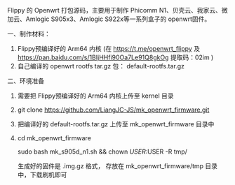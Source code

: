 Flippy 的 Openwrt 打包源码，主要用于制作 Phicomm N1、贝壳云、我家云、微加云、Amlogic S905x3、Amlogic S922x等一系列盒子的 openwrt固件。

一、制作材料：
1. Flippy预编译好的 Arm64 内核 (在 https://t.me/openwrt_flippy  及 https://pan.baidu.com/s/1BIjHHfi90Oa7Le91Q8gkOg 提取码：02im )
2. 自己编译的 openwrt rootfs tar.gz 包： default-rootfs.tar.gz 

二、环境准备
    
1. 需要把 Flippy预编译好的 Arm64 内核上传至 kernel 目录
2. git clone https://github.com/LiangJC-JS/mk_openwrt_firmware.git     
4. 把编译好的 default-rootfs.tar.gz 上传至 mk_openwrt_firmware 目录中
5. cd mk_openwrt_firmware

   sudo bash mk_s905d_n1.sh && chown $USER:$USER -R tmp/

   生成好的固件是 .img.gz 格式， 存放在 mk_openwrt_firmware/tmp 目录中，下载刷机即可

    
                 
